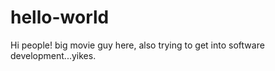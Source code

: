 # hello-world


Hi people!
big movie guy here, also trying to get into software development...yikes.
